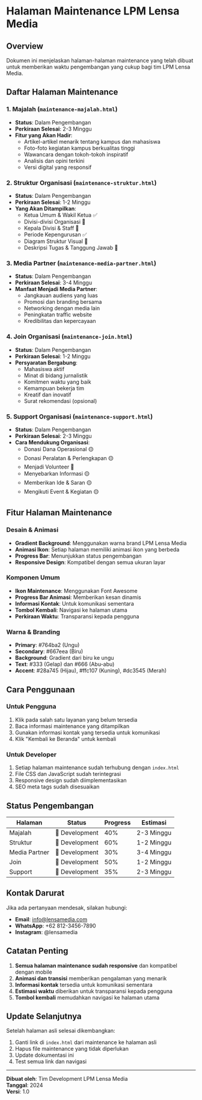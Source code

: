 # Halaman Maintenance LPM Lensa Media

## Overview
Dokumen ini menjelaskan halaman-halaman maintenance yang telah dibuat untuk memberikan waktu pengembangan yang cukup bagi tim LPM Lensa Media.

## Daftar Halaman Maintenance

### 1. Majalah (`maintenance-majalah.html`)
- **Status**: Dalam Pengembangan
- **Perkiraan Selesai**: 2-3 Minggu
- **Fitur yang Akan Hadir**:
  - Artikel-artikel menarik tentang kampus dan mahasiswa
  - Foto-foto kegiatan kampus berkualitas tinggi
  - Wawancara dengan tokoh-tokoh inspiratif
  - Analisis dan opini terkini
  - Versi digital yang responsif

### 2. Struktur Organisasi (`maintenance-struktur.html`)
- **Status**: Dalam Pengembangan
- **Perkiraan Selesai**: 1-2 Minggu
- **Yang Akan Ditampilkan**:
  - Ketua Umum & Wakil Ketua ✅
  - Divisi-divisi Organisasi 🔄
  - Kepala Divisi & Staff 🔄
  - Periode Kepengurusan ✅
  - Diagram Struktur Visual 🔄
  - Deskripsi Tugas & Tanggung Jawab 🔄

### 3. Media Partner (`maintenance-media-partner.html`)
- **Status**: Dalam Pengembangan
- **Perkiraan Selesai**: 3-4 Minggu
- **Manfaat Menjadi Media Partner**:
  - Jangkauan audiens yang luas
  - Promosi dan branding bersama
  - Networking dengan media lain
  - Peningkatan traffic website
  - Kredibilitas dan kepercayaan

### 4. Join Organisasi (`maintenance-join.html`)
- **Status**: Dalam Pengembangan
- **Perkiraan Selesai**: 1-2 Minggu
- **Persyaratan Bergabung**:
  - Mahasiswa aktif
  - Minat di bidang jurnalistik
  - Komitmen waktu yang baik
  - Kemampuan bekerja tim
  - Kreatif dan inovatif
  - Surat rekomendasi (opsional)

### 5. Support Organisasi (`maintenance-support.html`)
- **Status**: Dalam Pengembangan
- **Perkiraan Selesai**: 2-3 Minggu
- **Cara Mendukung Organisasi**:
  - Donasi Dana Operasional 🟡
  - Donasi Peralatan & Perlengkapan 🟡
  - Menjadi Volunteer 🔴
  - Menyebarkan Informasi 🟡
  - Memberikan Ide & Saran 🟡
  - Mengikuti Event & Kegiatan 🟡

## Fitur Halaman Maintenance

### Desain & Animasi
- **Gradient Background**: Menggunakan warna brand LPM Lensa Media
- **Animasi Ikon**: Setiap halaman memiliki animasi ikon yang berbeda
- **Progress Bar**: Menunjukkan status pengembangan
- **Responsive Design**: Kompatibel dengan semua ukuran layar

### Komponen Umum
- **Ikon Maintenance**: Menggunakan Font Awesome
- **Progress Bar Animasi**: Memberikan kesan dinamis
- **Informasi Kontak**: Untuk komunikasi sementara
- **Tombol Kembali**: Navigasi ke halaman utama
- **Perkiraan Waktu**: Transparansi kepada pengguna

### Warna & Branding
- **Primary**: #764ba2 (Ungu)
- **Secondary**: #667eea (Biru)
- **Background**: Gradient dari biru ke ungu
- **Text**: #333 (Gelap) dan #666 (Abu-abu)
- **Accent**: #28a745 (Hijau), #ffc107 (Kuning), #dc3545 (Merah)

## Cara Penggunaan

### Untuk Pengguna
1. Klik pada salah satu layanan yang belum tersedia
2. Baca informasi maintenance yang ditampilkan
3. Gunakan informasi kontak yang tersedia untuk komunikasi
4. Klik "Kembali ke Beranda" untuk kembali

### Untuk Developer
1. Setiap halaman maintenance sudah terhubung dengan `index.html`
2. File CSS dan JavaScript sudah terintegrasi
3. Responsive design sudah diimplementasikan
4. SEO meta tags sudah disesuaikan

## Status Pengembangan

| Halaman | Status | Progress | Estimasi |
|---------|--------|----------|----------|
| Majalah | 🔄 Development | 40% | 2-3 Minggu |
| Struktur | 🔄 Development | 60% | 1-2 Minggu |
| Media Partner | 🔄 Development | 30% | 3-4 Minggu |
| Join | 🔄 Development | 50% | 1-2 Minggu |
| Support | 🔄 Development | 35% | 2-3 Minggu |

## Kontak Darurat

Jika ada pertanyaan mendesak, silakan hubungi:
- **Email**: info@lensamedia.com
- **WhatsApp**: +62 812-3456-7890
- **Instagram**: @lensamedia

## Catatan Penting

1. **Semua halaman maintenance sudah responsive** dan kompatibel dengan mobile
2. **Animasi dan transisi** memberikan pengalaman yang menarik
3. **Informasi kontak** tersedia untuk komunikasi sementara
4. **Estimasi waktu** diberikan untuk transparansi kepada pengguna
5. **Tombol kembali** memudahkan navigasi ke halaman utama

## Update Selanjutnya

Setelah halaman asli selesai dikembangkan:
1. Ganti link di `index.html` dari maintenance ke halaman asli
2. Hapus file maintenance yang tidak diperlukan
3. Update dokumentasi ini
4. Test semua link dan navigasi

---

**Dibuat oleh**: Tim Development LPM Lensa Media  
**Tanggal**: 2024  
**Versi**: 1.0
